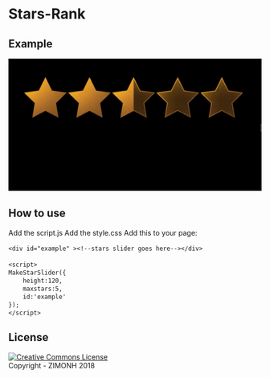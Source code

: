 # Stars-Rank

## Example
<img src="example.gif"/>

## How to use
Add the script.js
Add the style.css
Add this to your page:
```
<div id="example" ><!--stars slider goes here--></div>

<script>
MakeStarSlider({
	height:120,
	maxstars:5,
	id:'example'
});
</script>
```

## License
<a rel="license" href="http://creativecommons.org/licenses/by-nc-sa/4.0/"><img alt="Creative Commons License" style="border-width:0" src="https://i.creativecommons.org/l/by-nc-sa/4.0/88x31.png" /></a><br>
Copyright - ZIMONH 2018
